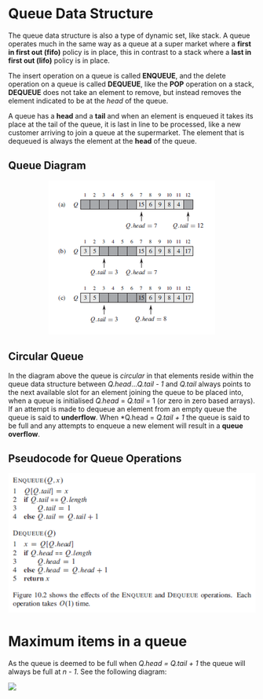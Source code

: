 # Queue Data Structure

The queue data structure is also a type of dynamic set, like stack. A queue operates much in the same way as a queue at a super market where a **first in first out (fifo)** policy is in place, this in contrast to a stack where a **last in first out (lifo)** policy is in place.

The insert operation on a queue is called **ENQUEUE**, and the delete operation on a queue is called **DEQUEUE**, like the **POP** operation on a stack, **DEQUEUE** does not take an element to remove, but instead removes the element indicated to be at the *head* of the queue.

A queue has a **head** and a **tail** and when an element is enqueued it takes its place at the tail of the queue, it is last in line to be processed, like a new customer arriving to join a queue at the supermarket. The element that is dequeued is always the element at the **head** of the queue.

## Queue Diagram

<p align="center">
  <img src="images/queue.PNG">
</p>

## Circular Queue

In the diagram above the queue is *circular* in that elements reside within the queue data structure between *Q.head*...*Q.tail - 1* and *Q.tail* always points to the next available slot for an element joining the queue to be placed into, when a queue is initialised *Q.head* = *Q.tail* = 1 (or zero in zero based arrays). If an attempt is made to dequeue an element from an empty queue the queue is said to **underflow**. When *Q.head = *Q.tail + 1* the queue is said to be full and any attempts to enqueue a new element will result in a **queue overflow**.

## Pseudocode for Queue Operations

<p align="left">
  <img src="images/queue_operations.PNG">
</p>

# Maximum items in a queue

As the queue is deemed to be full when *Q.head = Q.tail + 1* the queue will always be full at *n - 1*. See the following diagram:

<p align="left">
  <img src="images/full_queue.PNG">
</p>
